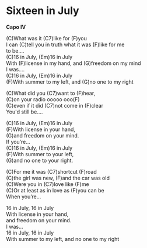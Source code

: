 # Sixteen in July

**Capo IV**  
  
(C)What was it (C7)like for (F)you  
I can (C)tell you in truth what it was (F)like for me  
to be....  
(C)16 in July, (Em)16 in July  
With (F)license in my hand, and (G)freedom on my mind  
I was....  
(C)16 in July, (Em)16 in July  
(F)With summer to my left, and (G)no one to my right  
  
(C)What did you (C7)want to (F)hear,  
(C)on your radio ooooo ooo(F)  
(C)even if it did (C7)not come in (F)clear  
You'd still be....  
  
(C)16 in July, (Em)16 in July  
(F)With license in your hand,  
(G)and freedom on your mind.  
If you’re...  
(C)16 in July, (Em)16 in July  
(F)With summer to your left,  
(G)and no one to your right.  
  
(C)For me it was (C7)shortcut (F)road  
(C)the girl was new, (F)and the car was old  
(C)Were you in (C7)love like (F)me  
(C)Or at least as in love as (F)you can be  
When you’re...  
  
16 in July, 16 in July  
With license in your hand,  
and freedom on your mind.  
I was...  
16 in July, 16 in July  
With summer to my left, and no one to my right
